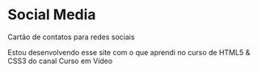 # Social Media
 Cartão de contatos para redes sociais

 Estou desenvolvendo esse site com o que aprendi no curso de HTML5 & CSS3 do canal Curso em Vídeo